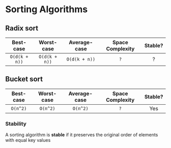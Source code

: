 # Sorting Algorithms

## Radix sort
| Best-case | Worst-case | Average-case | Space Complexity | Stable? |
|:-:|:-:|:-:|:-:|:-:|
| `O(d(k + n))` | `O(d(k + n))` | `O(d(k + n))` | `?` | ? |

## Bucket sort
| Best-case | Worst-case | Average-case | Space Complexity | Stable? |
|:-:|:-:|:-:|:-:|:-:|
| `O(n^2)` | `O(n^2)` | `O(n^2)` | `?` | Yes |

### Stability
A sorting algorithm is __stable__ if it preserves the original order of elements with equal key values